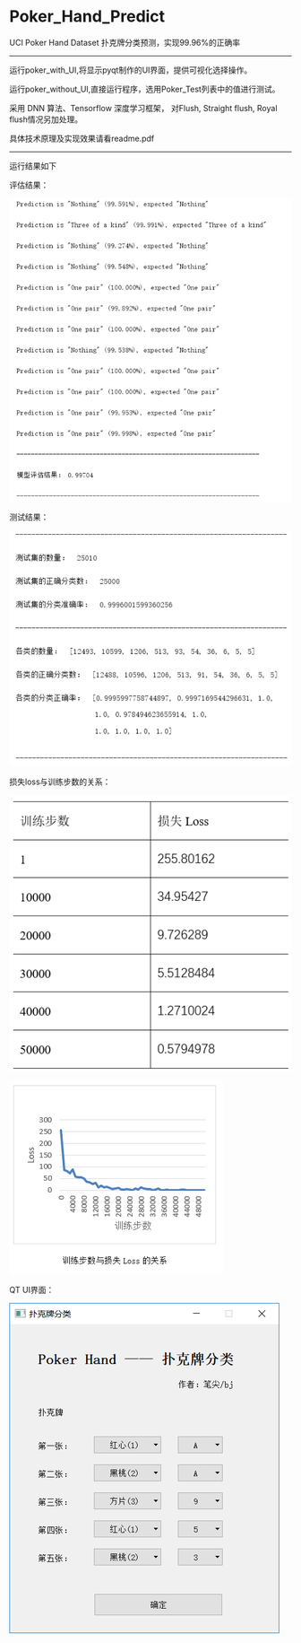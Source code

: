 # Poker_Hand_Predict

UCI Poker Hand Dataset 扑克牌分类预测，实现99.96%的正确率

---

运行poker_with_UI,将显示pyqt制作的UI界面，提供可视化选择操作。

运行poker_without_UI,直接运行程序，选用Poker_Test列表中的值进行测试。

采用 DNN 算法、Tensorflow 深度学习框架， 对Flush, Straight flush, Royal flush情况另加处理。

具体技术原理及实现效果请看readme.pdf

---

运行结果如下

评估结果：

![image](https://github.com/HuangBingjian/Poker_Hand_Predict/blob/master/result/eval_result.png)

测试结果：

![image](https://github.com/HuangBingjian/Poker_Hand_Predict/blob/master/result/test_result.png)

损失loss与训练步数的关系：

![image](https://github.com/HuangBingjian/Poker_Hand_Predict/blob/master/result/loss.png)

![image](https://github.com/HuangBingjian/Poker_Hand_Predict/blob/master/result/train_loss.png)

QT UI界面：

![image](https://github.com/HuangBingjian/Poker_Hand_Predict/blob/master/result/UI.png)
